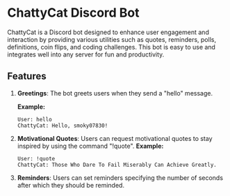# ChattyCat Discord Bot

ChattyCat is a Discord bot designed to enhance user engagement and interaction by providing various utilities such as quotes, reminders, polls, definitions, coin flips, and coding challenges. This bot is easy to use and integrates well into any server for fun and productivity.

## Features

1. **Greetings**: The bot greets users when they send a "hello" message.

   **Example:**
   ```text
   User: hello
   ChattyCat: Hello, smoky07830!
2. **Motivational Quotes**: Users can request motivational quotes to stay inspired by using the command "!quote".
   **Example:**
   ```text
   User: !quote
   ChattyCat: Those Who Dare To Fail Miserably Can Achieve Greatly.
3. **Reminders**: Users can set reminders specifying the number of seconds after which they should be reminded.

